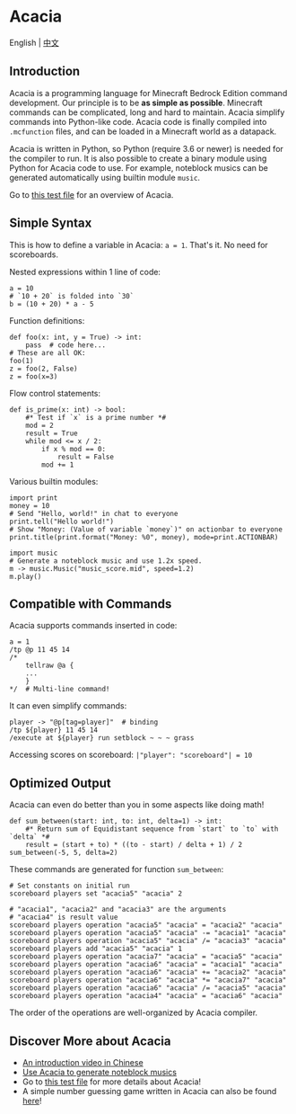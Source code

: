 # Acacia
English | [中文](README_cn.md)

## Introduction
Acacia is a programming language for Minecraft Bedrock Edition command
development. Our principle is to be **as simple as possible**. Minecraft
commands can be complicated, long and hard to maintain. Acacia simplify
commands into Python-like code. Acacia code is finally compiled into
`.mcfunction` files, and can be loaded in a Minecraft world as a datapack.

Acacia is written in Python, so Python (require 3.6 or newer) is needed
for the compiler to run. It is also possible to create a binary module
using Python for Acacia code to use. For example, noteblock musics can
be generated automatically using builtin module `music`.

Go to [this test file](test/brief.aca) for an overview of Acacia.

## Simple Syntax
This is how to define a variable in Acacia: `a = 1`. That's it.
No need for scoreboards.

Nested expressions within 1 line of code:
```
a = 10
# `10 + 20` is folded into `30`
b = (10 + 20) * a - 5
```

Function definitions:
```
def foo(x: int, y = True) -> int:
    pass  # code here...
# These are all OK:
foo(1)
z = foo(2, False)
z = foo(x=3)
```

Flow control statements:
```
def is_prime(x: int) -> bool:
    #* Test if `x` is a prime number *#
    mod = 2
    result = True
    while mod <= x / 2:
        if x % mod == 0:
            result = False
        mod += 1
```

Various builtin modules:
```
import print
money = 10
# Send "Hello, world!" in chat to everyone
print.tell("Hello world!")
# Show "Money: (Value of variable `money`)" on actionbar to everyone
print.title(print.format("Money: %0", money), mode=print.ACTIONBAR)
```
```
import music
# Generate a noteblock music and use 1.2x speed.
m -> music.Music("music_score.mid", speed=1.2)
m.play()
```

## Compatible with Commands
Acacia supports commands inserted in code:
```
a = 1
/tp @p 11 45 14
/*
    tellraw @a {
    ...
    }
*/  # Multi-line command!
```

It can even simplify commands:
```
player -> "@p[tag=player]"  # binding
/tp ${player} 11 45 14
/execute at ${player} run setblock ~ ~ ~ grass
```

Accessing scores on scoreboard: `|"player": "scoreboard"| = 10`

## Optimized Output
Acacia can even do better than you in some aspects like doing math!
```
def sum_between(start: int, to: int, delta=1) -> int:
    #* Return sum of Equidistant sequence from `start` to `to` with `delta` *#
    result = (start + to) * ((to - start) / delta + 1) / 2
sum_between(-5, 5, delta=2)
```

These commands are generated for function `sum_between`:
```mcfunction
# Set constants on initial run
scoreboard players set "acacia5" "acacia" 2
```
```mcfunction
# "acacia1", "acacia2" and "acacia3" are the arguments
# "acacia4" is result value
scoreboard players operation "acacia5" "acacia" = "acacia2" "acacia"
scoreboard players operation "acacia5" "acacia" -= "acacia1" "acacia"
scoreboard players operation "acacia5" "acacia" /= "acacia3" "acacia"
scoreboard players add "acacia5" "acacia" 1
scoreboard players operation "acacia7" "acacia" = "acacia5" "acacia"
scoreboard players operation "acacia6" "acacia" = "acacia1" "acacia"
scoreboard players operation "acacia6" "acacia" += "acacia2" "acacia"
scoreboard players operation "acacia6" "acacia" *= "acacia7" "acacia"
scoreboard players operation "acacia6" "acacia" /= "acacia5" "acacia"
scoreboard players operation "acacia4" "acacia" = "acacia6" "acacia"
```
The order of the operations are well-organized by Acacia compiler.

## Discover More about Acacia
- [An introduction video in Chinese](https://www.bilibili.com/video/BV1uR4y167w9)
- [Use Acacia to generate noteblock musics](https://www.bilibili.com/video/BV1f24y1L7DB)
- Go to [this test file](test/brief.aca) for more details about Acacia!
- A simple number guessing game written in Acacia can also be found [here](test/demo/numguess.aca)!
